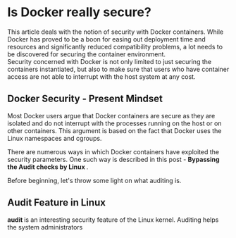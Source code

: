 # Is Docker really secure?

This article deals with the notion of security with Docker containers. While Docker has proved to be a boon for easing out deployment 
time and resources and significantly reduced compatibility problems, a lot needs to be discovered for securing the container environment.  
Security concerned with Docker is not only limited to just securing the containers instantiated, but also to make sure that users
who have container access are not able to interrupt with the host system at any cost.

## Docker Security - Present Mindset

Most Docker users argue that Docker containers are secure as they are isolated and do not interrupt with the processes running on the host or on other containers.
This argument is based on the fact that Docker uses the Linux namespaces and cgroups. 

There are numerous ways in which Docker containers have exploited the security parameters. One such way is described in this post - <b> Bypassing the Audit checks by Linux </b>.

Before beginning, let's throw some light on what auditing is.

## Audit Feature in Linux

<b> audit </b> is an interesting security feature of the Linux kernel. Auditing helps the system administrators 
